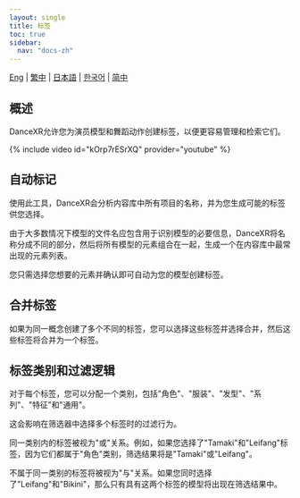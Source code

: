 ```yaml
---
layout: single
title: 标签
toc: true
sidebar:
  nav: "docs-zh"
---
```

[Eng](/dancexr/features/tagging) | [繁中](/tw/dancexr/features/tagging) | [日本語](/jp/dancexr/features/tagging) | [한국어](/kr/dancexr/features/tagging) | [简中](/zh/dancexr/features/tagging)


## 概述
DanceXR允许您为演员模型和舞蹈动作创建标签，以便更容易管理和检索它们。

{% include video id="kOrp7rESrXQ" provider="youtube" %}

## 自动标记
使用此工具，DanceXR会分析内容库中所有项目的名称，并为您生成可能的标签供您选择。

由于大多数情况下模型的文件名应包含用于识别模型的必要信息，DanceXR将名称分成不同的部分，然后将所有模型的元素组合在一起，生成一个在内容库中最常出现的元素列表。

您只需选择您想要的元素并确认即可自动为您的模型创建标签。

## 合并标签
如果为同一概念创建了多个不同的标签，您可以选择这些标签并选择合并，然后这些标签将合并为一个标签。

## 标签类别和过滤逻辑
对于每个标签，您可以分配一个类别，包括"角色"、"服装"、"发型"、"系列"、"特征"和"通用"。

这会影响在筛选器中选择多个标签时的过滤行为。

同一类别内的标签被视为"或"关系。例如，如果您选择了"Tamaki"和"Leifang"标签，因为它们都属于"角色"类别，筛选结果将是"Tamaki"或"Leifang"。

不属于同一类别的标签将被视为"与"关系。如果您同时选择了"Leifang"和"Bikini"，那么只有具有这两个标签的模型将出现在筛选结果中。